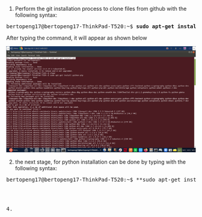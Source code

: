 
1. Perform the git installation process to clone files from github with the following syntax:

<pre>bertopeng17@bertopeng17-ThinkPad-T520:~$ <b>sudo apt-get install git</b></pre>

After typing the command, it will appear as shown below

![alt tag](https://github.com/syaifulahdan/Mini-NDN-Work/blob/main/Assignment%201:Installing%20Mini-NDN/Image-Source-Install/1-intall%20git.png)

2. the next stage, for python installation can be done by typing with the following syntax:
<pre>bertopeng17@bertopeng17-ThinkPad-T520:~$ **sudo apt-get install python-pip**</p>


4. 
